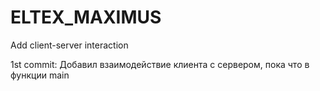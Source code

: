 # ELTEX_MAXIMUS
Add client-server interaction

1st commit:
Добавил взаимодействие клиента с сервером, пока что в функции main 
